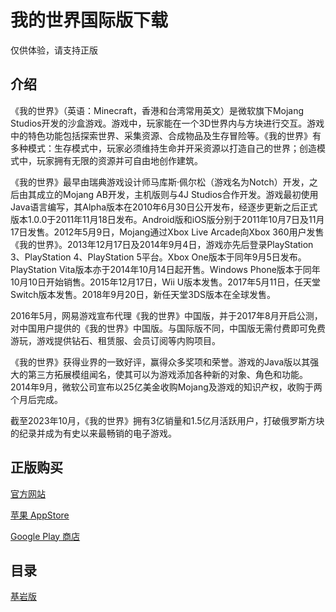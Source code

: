 # 我的世界国际版下载
仅供体验，请支持正版

## 介绍
《我的世界》（英语：Minecraft，香港和台湾常用英文）是微软旗下Mojang Studios开发的沙盒游戏。游戏中，玩家能在一个3D世界内与方块进行交互。游戏中的特色功能包括探索世界、采集资源、合成物品及生存冒险等。《我的世界》有多种模式：生存模式中，玩家必须维持生命并开采资源以打造自己的世界；创造模式中，玩家拥有无限的资源并可自由地创作建筑。

《我的世界》最早由瑞典游戏设计师马库斯·佩尔松（游戏名为Notch）开发，之后由其成立的Mojang AB开发，主机版则与4J Studios合作开发。游戏最初使用Java语言编写，其Alpha版本在2010年6月30日公开发布，经逐步更新之后正式版本1.0.0于2011年11月18日发布。Android版和iOS版分别于2011年10月7日及11月17日发售。2012年5月9日，Mojang通过Xbox Live Arcade向Xbox 360用户发售《我的世界》。2013年12月17日及2014年9月4日，游戏亦先后登录PlayStation 3、PlayStation 4、PlayStation 5平台。Xbox One版本于同年9月5日发布。PlayStation Vita版本亦于2014年10月14日起开售。Windows Phone版本于同年10月10日开始销售。2015年12月17日，Wii U版本发售。2017年5月11日，任天堂Switch版本发售。2018年9月20日，新任天堂3DS版本在全球发售。

2016年5月，网易游戏宣布代理《我的世界》中国版，并于2017年8月开启公测，对中国用户提供的《我的世界》中国版。与国际版不同，中国版无需付费即可免费游玩，游戏提供钻石、租赁服、会员订阅等内购项目。

《我的世界》获得业界的一致好评，赢得众多奖项和荣誉。游戏的Java版以其强大的第三方拓展模组闻名，使其可以为游戏添加各种新的对象、角色和功能。2014年9月，微软公司宣布以25亿美金收购Mojang及游戏的知识产权，收购于两个月后完成。

截至2023年10月，《我的世界》拥有3亿销量和1.5亿月活跃用户，打破俄罗斯方块的纪录并成为有史以来最畅销的电子游戏。

## 正版购买
<a href="https://www.minecraft.net/zh-hans" target="_blank">官方网站</a>

<a href="https://apps.apple.com/app/id479516143" target="_blank">苹果 AppStore</a>

<a href="https://play.google.com/store/apps/details?id=com.mojang.minecraftpe" target="_blank">Google Play 商店</a>

## 目录
[基岩版](https://minecraft.sn-m.xyz/bedrock/)